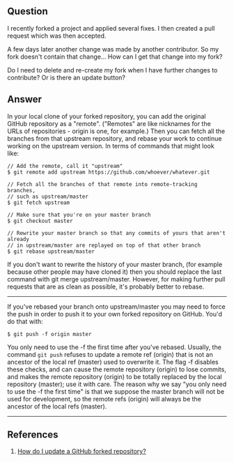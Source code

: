 ## Question
I recently forked a project and applied several fixes. I then created a pull request which was then accepted.

A few days later another change was made by another contributor. So my fork doesn't contain that change... How can I get that change into my fork?

Do I need to delete and re-create my fork when I have further changes to contribute? Or is there an update button?

## Answer
In your local clone of your forked repository, you can add the original GitHub repository as a "remote". ("Remotes" are like nicknames for the URLs of repositories - origin is one, for example.) Then you can fetch all the branches from that upstream repository, and rebase your work to continue working on the upstream version. In terms of commands that might look like:
```
// Add the remote, call it "upstream"
$ git remote add upstream https://github.com/whoever/whatever.git

// Fetch all the branches of that remote into remote-tracking branches,
// such as upstream/master
$ git fetch upstream

// Make sure that you're on your master branch
$ git checkout master

// Rewrite your master branch so that any commits of yours that aren't already
// in upstream/master are replayed on top of that other branch
$ git rebase upstream/master
```
If you don't want to rewrite the history of your master branch, (for example because other people may have cloned it) then you should replace the last command with git merge upstream/master. However, for making further pull requests that are as clean as possible, it's probably better to rebase.

***
If you've rebased your branch onto upstream/master you may need to force the push in order to push it to your own forked repository on GitHub. You'd do that with:
```
$ git push -f origin master
```
You only need to use the -f the first time after you've rebased. Usually, the command `git push` refuses to update a remote ref (origin) that is not an ancestor of the local ref (master) used to overwrite it. The flag -f disables these checks, and can cause the remote repository (origin) to lose commits, and makes the remote repository (origin) to be totally replaced by the local repository (master); use it with care. The reason why we say "you only need to use the -f the first time" is that we suppose the master branch will not be used for development, so the remote refs (origin) will always be the ancestor of the local refs (master).
***

## References
1. [How do I update a GitHub forked repository?](https://stackoverflow.com/questions/7244321/how-do-i-update-a-github-forked-repository)
